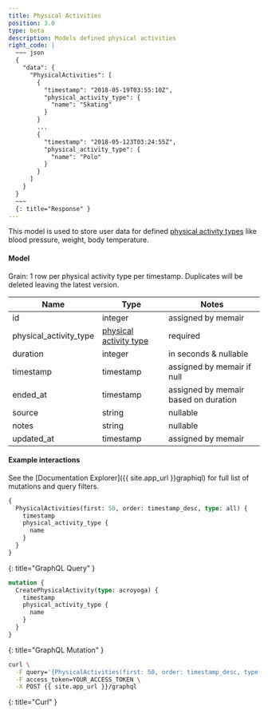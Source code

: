 ```yaml
---
title: Physical Activities
position: 3.0
type: beta
description: Models defined physical activities
right_code: |
  ~~~ json
  {
    "data": {
      "PhysicalActivities": [
        {
          "timestamp": "2018-05-19T03:55:10Z",
          "physical_activity_type": {
            "name": "Skating"
          }
        }
        ...
        {
          "timestamp": "2018-05-123T03:24:55Z",
          "physical_activity_type": {
            "name": "Polo"
          }
        }
      ]
    }
  }
  ~~~
  {: title="Response" }
---
```


This model is used to store user data for defined [physical activity types](/#modelsphysical_activity_types) like blood pressure, weight, body temperature.

#### Model

Grain: 1 row per physical activity type per timestamp. Duplicates will be deleted leaving the latest version.

| Name | Type | Notes |
|-------|--------|---------|
| id | integer | assigned by memair |
| physical_activity_type | [physical activity type](/#modelsphysical_activity_types) | required |
| duration | integer | in seconds & nullable |
| timestamp | timestamp | assigned by memair if null |
| ended_at | timestamp | assigned by memair based on duration |
| source | string | nullable |
| notes | string | nullable |
| updated_at | timestamp | assigned by memair |

#### Example interactions

See the [Documentation Explorer]({{ site.app_url }}graphiql) for full list of mutations and query filters.

~~~ graphql
{
  PhysicalActivities(first: 50, order: timestamp_desc, type: all) {
    timestamp
    physical_activity_type {
      name
    }
  }
}
~~~
{: title="GraphQL Query" }

~~~ graphql
mutation {
  CreatePhysicalActivity(type: acroyoga) {
    timestamp
    physical_activity_type {
      name
    }
  }
}
~~~
{: title="GraphQL Mutation" }

~~~ bash
curl \
  -F query='{PhysicalActivities(first: 50, order: timestamp_desc, type: all) {timestamp, physical_activity_type {name}}}' \
  -F access_token=YOUR_ACCESS_TOKEN \
  -X POST {{ site.app_url }}/graphql
~~~
{: title="Curl" }

